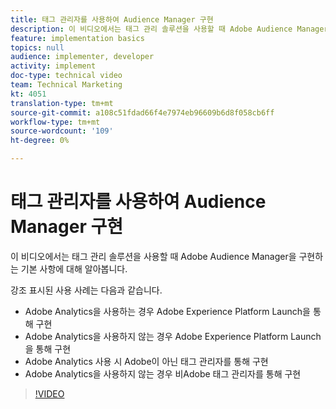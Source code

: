 ```yaml
---
title: 태그 관리자를 사용하여 Audience Manager 구현
description: 이 비디오에서는 태그 관리 솔루션을 사용할 때 Adobe Audience Manager을 구현하는 기본 사항에 대해 알아봅니다.
feature: implementation basics
topics: null
audience: implementer, developer
activity: implement
doc-type: technical video
team: Technical Marketing
kt: 4051
translation-type: tm+mt
source-git-commit: a108c51fdad66f4e7974eb96609b6d8f058cb6ff
workflow-type: tm+mt
source-wordcount: '109'
ht-degree: 0%

---
```



# 태그 관리자를 사용하여 Audience Manager 구현

이 비디오에서는 태그 관리 솔루션을 사용할 때 Adobe Audience Manager을 구현하는 기본 사항에 대해 알아봅니다.

강조 표시된 사용 사례는 다음과 같습니다.

* Adobe Analytics을 사용하는 경우 Adobe Experience Platform Launch을 통해 구현
* Adobe Analytics을 사용하지 않는 경우 Adobe Experience Platform Launch을 통해 구현
* Adobe Analytics 사용 시 Adobe이 아닌 태그 관리자를 통해 구현
* Adobe Analytics을 사용하지 않는 경우 비Adobe 태그 관리자를 통해 구현

>[!VIDEO](https://video.tv.adobe.com/v/29964/?quality=12)
